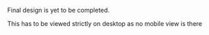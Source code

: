 Final design is yet to be completed.

This has to be viewed strictly on desktop as no mobile view is there
